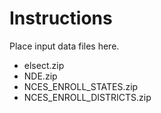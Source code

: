 # Instructions

Place input data files here.

* elsect.zip
* NDE.zip
* NCES_ENROLL_STATES.zip
* NCES_ENROLL_DISTRICTS.zip

